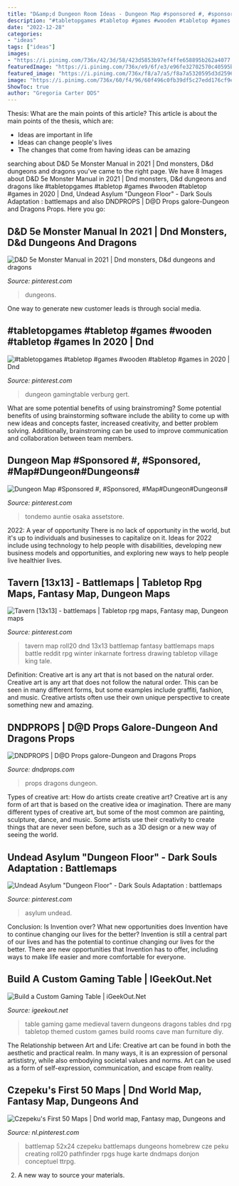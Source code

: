```yaml
---
title: "D&amp;d Dungeon Room Ideas - Dungeon Map #sponsored #, #sponsored, #map#dungeon#dungeons#"
description: "#tabletopgames #tabletop #games #wooden #tabletop #games in 2020"
date: "2022-12-28"
categories:
- "ideas"
tags: ["ideas"]
images:
- "https://i.pinimg.com/736x/42/3d/58/423d5853b97ef4ffe658895b262a4077.jpg"
featuredImage: "https://i.pinimg.com/736x/e9/6f/e3/e96fe32702570c40595bf476fdf764c9.jpg"
featured_image: "https://i.pinimg.com/736x/f8/a7/a5/f8a7a5320595d3d2596121f8333e16ee.jpg"
image: "https://i.pinimg.com/736x/60/f4/96/60f496c0fb39df5c27edd176cf9e9d5f.jpg"
ShowToc: true
author: "Gregoria Carter DDS"
---
```



Thesis: What are the main points of this article?
This article is about the main points of the thesis, which are: 
- Ideas are important in life
- Ideas can change people's lives
- The changes that come from having ideas can be amazing

	

		
searching about D&amp;D 5e Monster Manual in 2021 | Dnd monsters, D&amp;d dungeons and dragons you've came to the right page. We have 8 Images about D&amp;D 5e Monster Manual in 2021 | Dnd monsters, D&amp;d dungeons and dragons like #tabletopgames #tabletop #games #wooden #tabletop #games in 2020 | Dnd, Undead Asylum &quot;Dungeon Floor&quot; - Dark Souls Adaptation : battlemaps and also DNDPROPS | D@D Props galore-Dungeon and Dragons Props. Here you go:
		
    
## D&amp;D 5e Monster Manual In 2021 | Dnd Monsters, D&amp;d Dungeons And Dragons

<img loading=lazy src="https://i.pinimg.com/736x/f8/a7/a5/f8a7a5320595d3d2596121f8333e16ee.jpg" onerror="this.onerror=null;this.src='https://tse2.mm.bing.net/th?id=OIP.Sak2OhwTASjRWeKckLqKJwHaKQ&amp;pid=15.1';" alt="D&amp;D 5e Monster Manual in 2021 | Dnd monsters, D&amp;d dungeons and dragons">

_Source: pinterest.com_

>dungeons. 

	

One way to generate new customer leads is through social media.

    
## #tabletopgames #tabletop #games #wooden #tabletop #games In 2020 | Dnd

<img loading=lazy src="https://i.pinimg.com/736x/42/3d/58/423d5853b97ef4ffe658895b262a4077.jpg" onerror="this.onerror=null;this.src='https://tse1.mm.bing.net/th?id=OIP.wdAtstxyui1PNpzzm2qckQHaJ3&amp;pid=15.1';" alt="#tabletopgames #tabletop #games #wooden #tabletop #games in 2020 | Dnd">

_Source: pinterest.com_

>dungeon gamingtable verburg gert. 

	

What are some potential benefits of using brainstroming?
Some potential benefits of using brainstorming software include the ability to come up with new ideas and concepts faster, increased creativity, and better problem solving. Additionally, brainstroming can be used to improve communication and collaboration between team members.

    
## Dungeon Map #Sponsored #, #Sponsored, #Map#Dungeon#Dungeons#

<img loading=lazy src="https://i.pinimg.com/736x/e9/6f/e3/e96fe32702570c40595bf476fdf764c9.jpg" onerror="this.onerror=null;this.src='https://tse3.mm.bing.net/th?id=OIP.cabukSu1cIz6LItqDZFW1gHaFj&amp;pid=15.1';" alt="Dungeon Map #Sponsored #, #Sponsored, #Map#Dungeon#Dungeons#">

_Source: pinterest.com_

>tondemo auntie osaka assetstore. 

	

2022: A year of opportunity
There is no lack of opportunity in the world, but it's up to individuals and businesses to capitalize on it. Ideas for 2022 include using technology to help people with disabilities, developing new business models and opportunities, and exploring new ways to help people live healthier lives.

    
## Tavern [13x13] - Battlemaps | Tabletop Rpg Maps, Fantasy Map, Dungeon Maps

<img loading=lazy src="https://i.pinimg.com/736x/c0/00/fe/c000fe91500a9823905e4c2814515e90.jpg" onerror="this.onerror=null;this.src='https://tse4.mm.bing.net/th?id=OIP.kUjA1Pu-2rXs1g1ZJz7k8QHaHa&amp;pid=15.1';" alt="Tavern [13x13] - battlemaps | Tabletop rpg maps, Fantasy map, Dungeon maps">

_Source: pinterest.com_

>tavern map roll20 dnd 13x13 battlemap fantasy battlemaps maps battle reddit rpg winter inkarnate fortress drawing tabletop village king tale. 

	

Definition: Creative art is any art that is not based on the natural order.
Creative art is any art that does not follow the natural order. This can be seen in many different forms, but some examples include graffiti, fashion, and music. Creative artists often use their own unique perspective to create something new and amazing.

    
## DNDPROPS | D@D Props Galore-Dungeon And Dragons Props

<img loading=lazy src="http://dndprops.com/wp-content/uploads/2016/11/IMG_4275-e1479310044731.jpg" onerror="this.onerror=null;this.src='https://tse3.mm.bing.net/th?id=OIP.S4yWTQfbn1XoMs92wAWJ0wHaJ4&amp;pid=15.1';" alt="DNDPROPS | D@D Props galore-Dungeon and Dragons Props">

_Source: dndprops.com_

>props dragons dungeon. 

	

Types of creative art: How do artists create creative art?
Creative art is any form of art that is based on the creative idea or imagination. There are many different types of creative art, but some of the most common are painting, sculpture, dance, and music. Some artists use their creativity to create things that are never seen before, such as a 3D design or a new way of seeing the world.

    
## Undead Asylum &quot;Dungeon Floor&quot; - Dark Souls Adaptation : Battlemaps

<img loading=lazy src="https://i.pinimg.com/736x/60/f4/96/60f496c0fb39df5c27edd176cf9e9d5f.jpg" onerror="this.onerror=null;this.src='https://tse3.mm.bing.net/th?id=OIP.U6kUEUXLCNQlz4dI2JtrgwHaKe&amp;pid=15.1';" alt="Undead Asylum &quot;Dungeon Floor&quot; - Dark Souls Adaptation : battlemaps">

_Source: pinterest.com_

>asylum undead. 

	

Conclusion: Is Invention over? What new opportunities does Invention have to continue changing our lives for the better?
Invention is still a central part of our lives and has the potential to continue changing our lives for the better. There are new opportunities that Invention has to offer, including ways to make life easier and more comfortable for everyone.

    
## Build A Custom Gaming Table | IGeekOut.Net

<img loading=lazy src="https://igeekout.net/wp-content/uploads/2016/05/Build-a-Custom-Gaming-Table-pic-1.jpg" onerror="this.onerror=null;this.src='https://tse1.mm.bing.net/th?id=OIP.CnAqDwhhKM5JFvmeNg3ujAHaE8&amp;pid=15.1';" alt="Build a Custom Gaming Table | iGeekOut.Net">

_Source: igeekout.net_

>table gaming game medieval tavern dungeons dragons tables dnd rpg tabletop themed custom games build rooms cave man furniture diy. 

	

The Relationship between Art and Life:
Creative art can be found in both the aesthetic and practical realm. In many ways, it is an expression of personal artististry, while also embodying societal values and norms. Art can be used as a form of self-expression, communication, and escape from reality.

    
## Czepeku&#039;s First 50 Maps | Dnd World Map, Fantasy Map, Dungeons And

<img loading=lazy src="https://i.pinimg.com/736x/65/02/6c/65026cafeb1014cdf28e0871bd291beb.jpg" onerror="this.onerror=null;this.src='https://tse4.mm.bing.net/th?id=OIP.UFWUCRO8_EVJgy-a1XOwugHaQC&amp;pid=15.1';" alt="Czepeku&#039;s First 50 Maps | Dnd world map, Fantasy map, Dungeons and">

_Source: nl.pinterest.com_

>battlemap 52x24 czepeku battlemaps dungeons homebrew cze peku creating roll20 pathfinder rpgs huge karte dndmaps donjon conceptuel ttrpg. 

	

2. A new way to source your materials.

